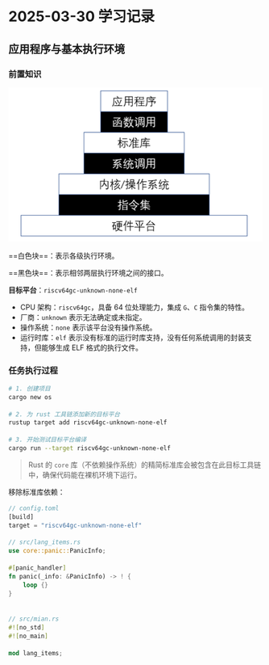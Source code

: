 # 2025-03-30 学习记录

## 应用程序与基本执行环境

### 前置知识

![alt text](../../picture/202503300001.png)

==白色块==：表示各级执行环境。

==黑色块==：表示相邻两层执行环境之间的接口。

**目标平台**：`riscv64gc-unknown-none-elf`
- CPU 架构：`riscv64gc`，具备 64 位处理能力，集成 `G`、`C` 指令集的特性。
- 厂商：`unknown` 表示无法确定或未指定。
- 操作系统：`none` 表示该平台没有操作系统。
- 运行时库：`elf` 表示没有标准的运行时库支持，没有任何系统调用的封装支持，但能够生成 ELF 格式的执行文件。

### 任务执行过程

```bash
# 1. 创建项目
cargo new os

# 2. 为 rust 工具链添加新的目标平台
rustup target add riscv64gc-unknown-none-elf

# 3. 开始测试目标平台编译
cargo run --target riscv64gc-unknown-none-elf
```

> Rust 的 `core` 库（不依赖操作系统）的精简标准库会被包含在此目标工具链中，确保代码能在裸机环境下运行。


移除标准库依赖：

```rust
// config.toml
[build]
target = "riscv64gc-unknown-none-elf"

// src/lang_items.rs
use core::panic::PanicInfo;

#[panic_handler]
fn panic(_info: &PanicInfo) -> ! {
    loop {}
}


// src/mian.rs
#![no_std]
#![no_main]

mod lang_items;
```
